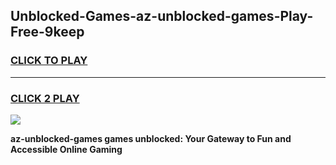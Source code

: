 
## Unblocked-Games-az-unblocked-games-Play-Free-9keep
<h3>
<a href="https://premium76.site?title=az-unblocked-games&ref=19M">CLICK TO PLAY</a></h3>
<hr>

<h3>
<a href="https://premium76.site?title=az-unblocked-games&ref=19M">CLICK 2 PLAY</a>
  
</h3>

<a href="https://premium76.site?title=az-unblocked-games&ref=19M"><img src="https://clearcache.store/games.png"></a>


**az-unblocked-games games unblocked: Your Gateway to Fun and Accessible Online Gaming**
